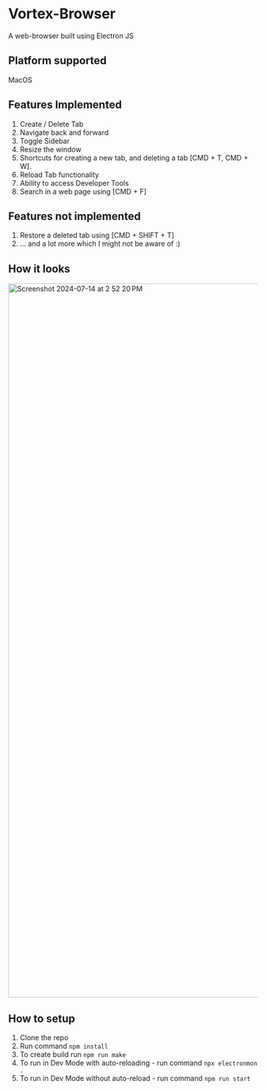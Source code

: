 # Vortex-Browser
A web-browser built using Electron JS

## Platform supported
MacOS

## Features Implemented
1. Create / Delete Tab
2. Navigate back and forward
3. Toggle Sidebar
4. Resize the window
5. Shortcuts for creating a new tab, and deleting a tab [CMD + T, CMD + W].
6. Reload Tab functionality
7. Ability to access Developer Tools
8. Search in a web page using [CMD + F]


## Features not implemented
1. Restore a deleted tab using [CMD + SHIFT + T]
2. ... and a lot more which I might not be aware of :)

## How it looks
<img width="1440" alt="Screenshot 2024-07-14 at 2 52 20 PM" src="https://github.com/user-attachments/assets/e509aae9-ebb5-4dde-ac9d-c780b71e786d">


## How to setup
1. Clone the repo
2. Run command `npm install`
3. To create build run `npm run make`
4. To run in Dev Mode with auto-reloading - run command `npx electronmon .`
5. To run in Dev Mode without auto-reload - run command `npm run start`

